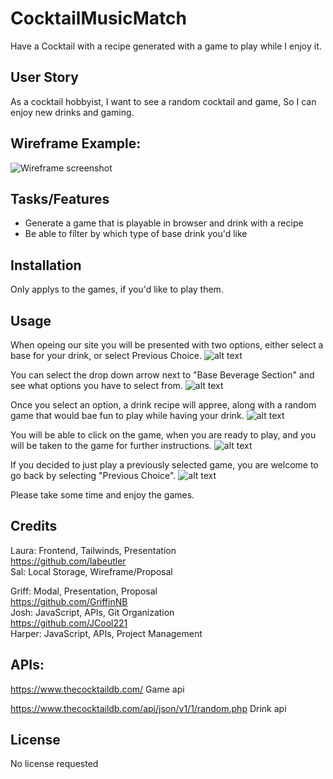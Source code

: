 # CocktailMusicMatch

Have a Cocktail with a recipe generated with a game to play while I enjoy it.


## User Story
As a cocktail hobbyist, I want to see a random cocktail and game, So I can enjoy new drinks and gaming.


## Wireframe Example: 
![Wireframe screenshot](./wireframe_ex.png)


## Tasks/Features
* Generate a game that is playable in browser and drink with a recipe
* Be able to filter by which type of base drink you'd like

## Installation

Only applys to the games, if you'd like to play them.

## Usage

When opeing our site you will be presented with two options, either select a base for your drink, or select Previous Choice.
![alt text](/assets/images/Main.png)

You can select the drop down arrow next to "Base Beverage Section" and see what options you have to select from.
![alt text](/assets/images/selection.png)

Once you select an option, a drink recipe will appree, along with a random game that would bae fun to play while having your drink.
![alt text](/assets/images/modal.png)

You will be able to click on the game, when you are ready to play, and you will be taken to the game for further instructions.
![alt text](/assets/images/games.png)

If you decided to just play a previously selected game, you are welcome to go back by selecting "Previous Choice".
![alt text](/assets/images/previous.png)

Please take some time and enjoy the games.

## Credits

Laura: Frontend, Tailwinds, Presentation <br>
https://github.com/labeutler<br>
Sal: Local Storage, Wireframe/Proposal<br>

Griff: Modal, Presentation, Proposal<br>
https://github.com/GriffinNB<br>
Josh: JavaScript, APIs, Git Organization<br>
https://github.com/JCool221<br>
Harper: JavaScript, APIs, Project Management<br>

## APIs:

https://www.thecocktaildb.com/ 
Game api 

https://www.thecocktaildb.com/api/json/v1/1/random.php
Drink api


## License

No license requested